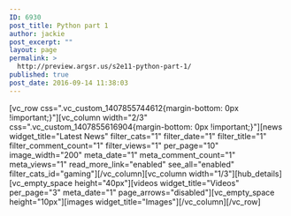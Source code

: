 ```yaml
---
ID: 6930
post_title: Python part 1
author: jackie
post_excerpt: ""
layout: page
permalink: >
  http://preview.argsr.us/s2e11-python-part-1/
published: true
post_date: 2016-09-14 11:38:03
---
```

[vc_row css=".vc_custom_1407855744612{margin-bottom: 0px !important;}"][vc_column width="2/3" css=".vc_custom_1407855616904{margin-bottom: 0px !important;}"][news widget_title="Latest News" filter_cats="1" filter_date="1" filter_title="1" filter_comment_count="1" filter_views="1" per_page="10" image_width="200" meta_date="1" meta_comment_count="1" meta_views="1" read_more_link="enabled" see_all="enabled" filter_cats_id="gaming"][/vc_column][vc_column width="1/3"][hub_details][vc_empty_space height="40px"][videos widget_title="Videos" per_page="3" meta_date="1" page_arrows="disabled"][vc_empty_space height="10px"][images widget_title="Images"][/vc_column][/vc_row]